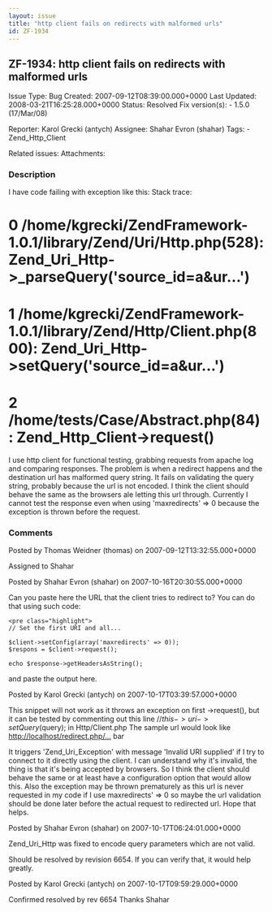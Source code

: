 ```yaml
---
layout: issue
title: "http client fails on redirects with malformed urls"
id: ZF-1934
---
```


ZF-1934: http client fails on redirects with malformed urls
-----------------------------------------------------------

 Issue Type: Bug Created: 2007-09-12T08:39:00.000+0000 Last Updated: 2008-03-21T16:25:28.000+0000 Status: Resolved Fix version(s): - 1.5.0 (17/Mar/08)
 
 Reporter:  Karol Grecki (antych)  Assignee:  Shahar Evron (shahar)  Tags: - Zend\_Http\_Client
 
 Related issues: 
 Attachments: 
### Description

I have code failing with exception like this: Stack trace:

0 /home/kgrecki/ZendFramework-1.0.1/library/Zend/Uri/Http.php(528): Zend\_Uri\_Http->\_parseQuery('source\_id=a&ur...')
=======================================================================================================================

1 /home/kgrecki/ZendFramework-1.0.1/library/Zend/Http/Client.php(800): Zend\_Uri\_Http->setQuery('source\_id=a&ur...')
======================================================================================================================

2 /home/tests/Case/Abstract.php(84): Zend\_Http\_Client->request()
==================================================================

I use http client for functional testing, grabbing requests from apache log and comparing responses. The problem is when a redirect happens and the destination url has malformed query string. It fails on validating the query string, probably because the url is not encoded. I think the client should behave the same as the browsers ale letting this url through. Currently I cannot test the response even when using 'maxredirects' => 0 because the exception is thrown before the request.

 

 

### Comments

Posted by Thomas Weidner (thomas) on 2007-09-12T13:32:55.000+0000

Assigned to Shahar

 

 

Posted by Shahar Evron (shahar) on 2007-10-16T20:30:55.000+0000

Can you paste here the URL that the client tries to redirect to? You can do that using such code:

 
    <pre class="highlight">
    // Set the first URI and all...
    
    $client->setConfig(array('maxredirects' => 0));
    $respons = $client->request(); 
    
    echo $response->getHeadersAsString();


and paste the output here.

 

 

Posted by Karol Grecki (antych) on 2007-10-17T03:39:57.000+0000

This snippet will not work as it throws an exception on first ->request(), but it can be tested by commenting out this line //$this->uri->setQuery($query); in Http/Client.php The sample url would look like [http://localhost/redirect.php/…](http://localhost/redirect.php?id=a&url=http://www.localhost/?id=foo) bar

It triggers 'Zend\_Uri\_Exception' with message 'Invalid URI supplied' if I try to connect to it directly using the client. I can understand why it's invalid, the thing is that it's being accepted by browsers. So I think the client should behave the same or at least have a configuration option that would allow this. Also the exception may be thrown prematurely as this url is never requested in my code if I use maxredirects' => 0 so maybe the url validation should be done later before the actual request to redirected url. Hope that helps.

 

 

Posted by Shahar Evron (shahar) on 2007-10-17T06:24:01.000+0000

Zend\_Uri\_Http was fixed to encode query parameters which are not valid.

Should be resolved by revision 6654. If you can verify that, it would help greatly.

 

 

Posted by Karol Grecki (antych) on 2007-10-17T09:59:29.000+0000

Confirmed resolved by rev 6654 Thanks Shahar

 

 